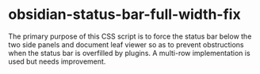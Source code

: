 # obsidian-status-bar-full-width-fix
The primary purpose of this CSS script is to force the status bar below the two side panels and document leaf viewer so as to prevent obstructions when the status bar is overfilled by plugins.  A multi-row implementation is used but needs improvement.
